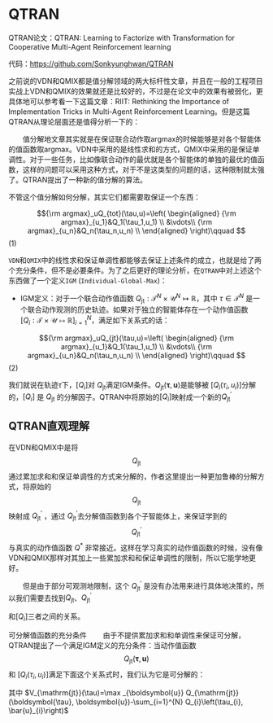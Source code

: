 # QTRAN

QTRAN论文：QTRAN: Learning to Factorize with Transformation for Cooperative Multi-Agent  Reinforcement learning

代码：https://github.com/Sonkyunghwan/QTRAN

之前说的VDN和QMIX都是值分解领域的两大标杆性文章，并且在一般的工程项目实战上VDN和QMIX的效果就还是比较好的，不过是在论文中的效果有被弱化，更具体地可以参考看一下这篇文章：RIIT: Rethinking the Importance of Implementation Tricks in Multi-Agent Reinforcement Learning。但是这篇QTRAN从理论层面还是值得分析一下的：

  值分解地文章其实就是在保证联合动作取argmax的时候能够是对各个智能体的值函数取argmax。VDN中采用的是线性求和的方式，QMIX中采用的是保证单调性。对于一些任务，比如像联合动作的最优就是各个智能体的单独的最优的值函数，这样的问题可以采用这种方式，对于不是这类型的问题的话，这种限制就太强了。QTRAN提出了一种新的值分解的算法。

不管这个值分解如何分解，其实它们都需要取保证一个东西：

$${\rm argmax}_uQ_{tot}(\tau,u)=\left( \begin{aligned} {\rm argmax}_{u_1}&Q_1(\tau_1,u_1) \\ &\vdots\\ {\rm argmax}_{u_n}&Q_n(\tau_n,u_n) \\ \end{aligned} \right)\qquad $$ (1) 

`VDN`和`QMIX`中的线性求和保证单调性都能够去保证上述条件的成立，也就是给了两个充分条件，但不是必要条件。为了之后更好的理论分析，在`QTRAN`中对上述这个东西做了一个定义`IGM` (`Individual-Global-Max`)：

- IGM定义：对于一个联合动作值函数 $Q_{\mathrm{jt}}: \mathcal{T}^{N} \times \mathcal{U}^{N} \mapsto \mathbb{R}$，其中 ${\tau} \in \mathcal{T}^{N}$
   是一个联合动作观测的历史轨迹。如果对于独立的智能体存在一个动作值函数 $\left[Q_{i}: \mathcal{T} \times \mathcal{U} \mapsto \mathbb{R}\right]_{i=1}^{N}$，满足如下关系式的话：

$${\rm argmax}_uQ_{jt}(\tau,u)=\left( \begin{aligned} {\rm argmax}_{u_1}&Q_1(\tau_1,u_1) \\ &\vdots\\ {\rm argmax}_{u_n}&Q_n(\tau_n,u_n) \\ \end{aligned} \right)\qquad $$ (2) 

我们就说在轨迹${\tau}$下，$\left[Q_{i}\right]$对 $Q_{\mathrm{jt}}$满足IGM条件。$Q_{\mathrm{jt}}(\boldsymbol{\tau}, \boldsymbol{u})$是能够被 $\left[Q_{i}\left(\tau_{i}, u_{i}\right)\right] $分解的，$\left[Q_{i}\right]$ 是 $Q_{\mathrm{jt}}$ 的分解因子。QTRAN中将原始的$\left[Q_{i}\right]$映射成一个新的$Q_{\mathrm{jt}}^{\prime}$

## QTRAN直观理解

在VDN和QMIX中是将 $$ Q_{\mathrm{jt}}$$通过累加求和和保证单调性的方式来分解的，作者这里提出一种更加鲁棒的分解方式，将原始的 $$Q_{\mathrm{jt}}$$ 映射成 $Q_{\mathrm{jt}}^{\prime}$ ，通过 $Q_{\mathrm{jt}}^{\prime}$去分解值函数到各个子智能体上，来保证学到的$$Q_{\mathrm{jt}}^{\prime}$$与真实的动作值函数 $Q^{*}$ 非常接近。这样在学习真实的动作值函数的时候，没有像VDN和QMIX那样对其加上一些累加求和和保证单调性的限制，所以它能学地更好。

  但是由于部分可观测地限制，这个 $Q_{\mathrm{jt}}^{\prime}$ 是没有办法用来进行具体地决策的，所以我们需要去找到$Q_{\mathrm{jt}}$、$Q_{\mathrm{jt}}^{\prime}$

 和$\left[Q_{i}\right]$三者之间的关系。

可分解值函数的充分条件
  由于不提供累加求和和单调性来保证可分解，QTRAN提出了一个满足IGM定义的充分条件：当动作值函数 $$Q_{\mathrm{jt}}(\boldsymbol{\tau}, \boldsymbol{u})$$和 $\left[Q_{i}\left(\tau_{i}, u_{i}\right)\right]$满足下面这个关系式时，我们认为它是可分解的：

其中 $V_{\mathrm{jt}}(\tau)=\max _{\boldsymbol{u}} Q_{\mathrm{jt}}(\boldsymbol{\tau}, \boldsymbol{u})-\sum_{i=1}^{N} Q_{i}\left(\tau_{i}, \bar{u}_{i}\right)$

